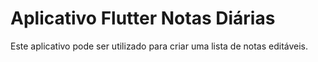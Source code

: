 # Aplicativo Flutter Notas Diárias

Este aplicativo pode ser utilizado para criar uma lista de notas editáveis.


